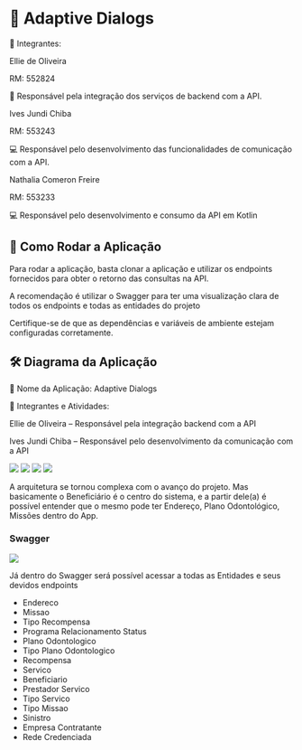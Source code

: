 <h1>🎯 Adaptive Dialogs</h1>  
<p>👥 Integrantes:  </p>
<p>Ellie de Oliveira  </p>
<p>RM: 552824  </p>
<p>🎯 Responsável pela integração dos serviços de backend com a API. </p> 

<p>Ives Jundi Chiba  </p>
<p>RM: 553243  </p>
<p>💻 Responsável pelo desenvolvimento das funcionalidades de comunicação com a API.  </p>

<p>Nathalia Comeron Freire  </p>
<p>RM: 553233  </p>
<p>💻 Responsável pelo desenvolvimento e consumo da API em Kotlin  </p>

<h2>🚀 Como Rodar a Aplicação  </h2>
<p>Para rodar a aplicação, basta clonar a aplicação e utilizar os endpoints fornecidos para obter o retorno das consultas na API. <p>A recomendação é utilizar o Swagger para ter uma visualização clara de todos os endpoints e todas as entidades do projeto  <p>Certifique-se de que as dependências e variáveis de ambiente estejam configuradas corretamente.

<h2>🛠 Diagrama da Aplicação  </h2>
<p>📄 Nome da Aplicação: Adaptive Dialogs  </p>
<p>👥 Integrantes e Atividades:  </p>
<p>Ellie de Oliveira – Responsável pela integração backend com a API  </p>
<p>Ives Jundi Chiba – Responsável pelo desenvolvimento da comunicação com a API  </p>
<img src="https://github.com/user-attachments/assets/a8c4757c-cf6e-4162-8203-628adb1876cb">
<img src="https://github.com/user-attachments/assets/d6d3b589-fe7c-4f4a-b45d-ecb55c9ce7a9">
<img src="https://github.com/user-attachments/assets/75f278d6-1ddc-472b-96ea-a4b16fd1ec58">
<img src="https://github.com/user-attachments/assets/7be29a53-18a4-4190-b63c-7fdb1fb9f0a5">  
<p>A arquitetura se tornou complexa com o avanço do projeto. Mas basicamente o Beneficiário é o centro do sistema, e a partir dele(a) é possível entender que o mesmo pode ter Endereço, Plano Odontológico, Missões dentro do App.</p>  

<h3>Swagger</h3>
<img src="https://github.com/user-attachments/assets/7646bc6a-ccd5-4f86-9f6a-0399aee766fa">
<p>Já dentro do Swagger será possível acessar a todas as Entidades e seus devidos endpoints</p>
<ul>
  <li>Endereco</li>
  <li>Missao</li>
  <li>Tipo Recompensa</li>
  <li>Programa Relacionamento Status</li>
  <li>Plano Odontologico</li>
  <li>Tipo Plano Odontologico</li>
  <li>Recompensa</li>
  <li>Servico</li>
  <li>Beneficiario</li>
  <li>Prestador Servico</li>
  <li>Tipo Servico</li>
  <li>Tipo Missao</li>
  <li>Sinistro</li>
  <li>Empresa Contratante</li>
  <li>Rede Credenciada</li>
</ul>
